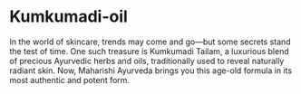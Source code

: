 # Kumkumadi-oil
In the world of skincare, trends may come and go—but some secrets stand the test of time. One such treasure is Kumkumadi Tailam, a luxurious blend of precious Ayurvedic herbs and oils, traditionally used to reveal naturally radiant skin. Now, Maharishi Ayurveda brings you this age-old formula in its most authentic and potent form.
